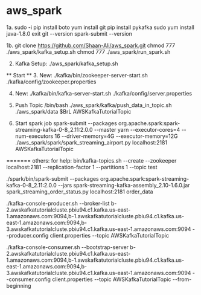 # aws_spark

1a. 
sudo -i
pip install boto
yum install git
pip install pykafka
sudo yum install java-1.8.0
exit
git --version
spark-submit --version

1b.
git clone https://github.com/Shaan-Ali/aws_spark.git
chmod 777 ./aws_spark/kafka_setup.sh
chmod 777 ./aws_spark/run_spark.sh

2. Kafka Setup:
./aws_spark/kafka_setup.sh

** Start **
3. New:
./kafka/bin/zookeeper-server-start.sh ./kafka/config/zookeeper.properties

4. New:
./kafka/bin/kafka-server-start.sh ./kafka/config/server.properties


5. Push Topic
/bin/bash ./aws_spark/kafka/push_data_in_topic.sh ./aws_spark/data $BrL AWSKafkaTutorialTopic

6. Start spark job 
spark-submit --packages org.apache.spark:spark-streaming-kafka-0-8_2.11:2.0.0 --master yarn --executor-cores=4 --num-executors 16 --driver-memory=4G --executor-memory=12G 
./aws_spark/spark/spark_streaming_airport.py localhost:2181 AWSKafkaTutorialTopic
 

=======
others: for help:
bin/kafka-topics.sh --create --zookeeper localhost:2181 --replication-factor 1 --partitions 1 --topic test

./spark/bin/spark-submit --packages org.apache.spark:spark-streaming-kafka-0-8_2.11:2.0.0  --jars spark-streaming-kafka-assembly_2.10-1.6.0.jar spark_streaming_order_status.py localhost:2181 order_data

./kafka-console-producer.sh --broker-list b-2.awskafkatutorialcluste.pbiu94.c1.kafka.us-east-1.amazonaws.com:9094,b-1.awskafkatutorialcluste.pbiu94.c1.kafka.us-east-1.amazonaws.com:9094,b-3.awskafkatutorialcluste.pbiu94.c1.kafka.us-east-1.amazonaws.com:9094 --producer.config client.properties --topic AWSKafkaTutorialTopic

./kafka-console-consumer.sh --bootstrap-server b-2.awskafkatutorialcluste.pbiu94.c1.kafka.us-east-1.amazonaws.com:9094,b-1.awskafkatutorialcluste.pbiu94.c1.kafka.us-east-1.amazonaws.com:9094,b-3.awskafkatutorialcluste.pbiu94.c1.kafka.us-east-1.amazonaws.com:9094 --consumer.config client.properties --topic AWSKafkaTutorialTopic --from-beginning